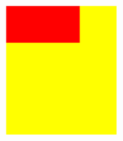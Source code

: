 <html>
<body>
<style type = "text/css">
.div1{ width: 200px; height: 100px; background: red; float: left; }
.div2{ width: 300px; height: 350px; background: yellow; }
</style>
<div class = "div1" ></div>
<div  class = "div2"></div>
</body>
</html>
